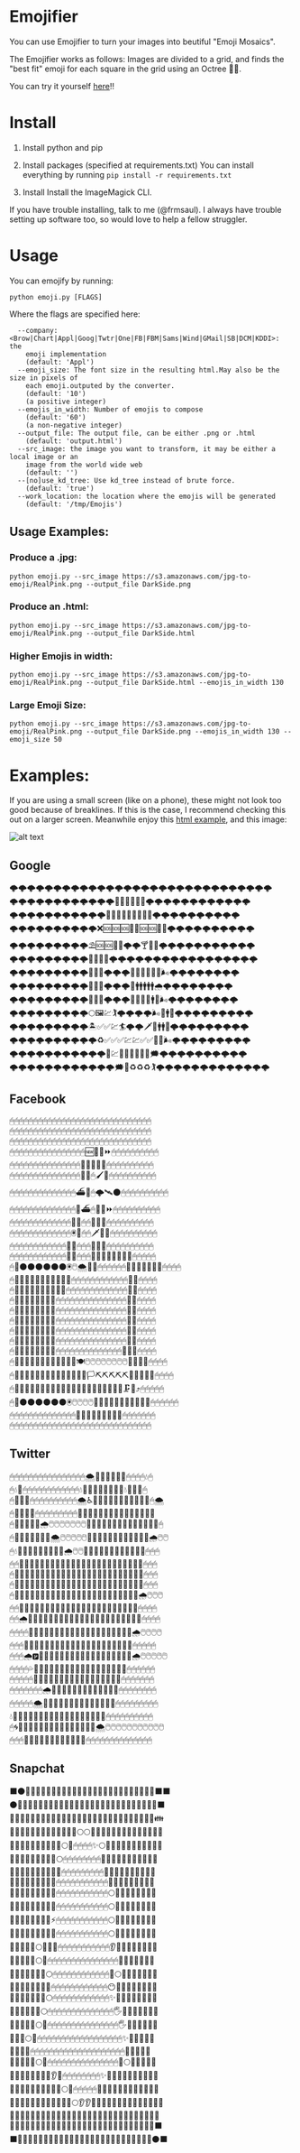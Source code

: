 # Emojifier
You can use Emojifier to turn your images into beutiful "Emoji Mosaics".

The Emojifier works as follows: Images are divided to a grid, and finds the "best fit" emoji for each square in the grid using an Octree 🐙🌲.

You can try it yourself [here](http://www.img2emoji.com)!!

# Install

1. Install python and pip

2. Install packages (specified at requirements.txt)
   You can install everything by running ```pip install -r requirements.txt```

3. Install Install the ImageMagick CLI.

If you have trouble installing, talk to me (@frmsaul). I always have trouble
setting up software too, so would love to help a fellow struggler. 

# Usage
You can emojify by running:

```python emoji.py [FLAGS]```

Where the flags are specified here:
```
  --company: <Brow|Chart|Appl|Goog|Twtr|One|FB|FBM|Sams|Wind|GMail|SB|DCM|KDDI>: the
    emoji implementation
    (default: 'Appl')
  --emoji_size: The font size in the resulting html.May also be the size in pixels of
    each emoji.outputed by the converter.
    (default: '10')
    (a positive integer)
  --emojis_in_width: Number of emojis to compose
    (default: '60')
    (a non-negative integer)
  --output_file: The output file, can be either .png or .html
    (default: 'output.html')
  --src_image: the image you want to transform, it may be either a local image or an
    image from the world wide web
    (default: '')
  --[no]use_kd_tree: Use kd_tree instead of brute force.
    (default: 'true')
  --work_location: the location where the emojis will be generated
    (default: '/tmp/Emojis')
```
## Usage Examples:

### Produce a .jpg:

```python emoji.py --src_image https://s3.amazonaws.com/jpg-to-emoji/RealPink.png --output_file DarkSide.png```

### Produce an .html:

```python emoji.py --src_image https://s3.amazonaws.com/jpg-to-emoji/RealPink.png --output_file DarkSide.html```

### Higher Emojis in width:

```python emoji.py --src_image https://s3.amazonaws.com/jpg-to-emoji/RealPink.png --output_file DarkSide.html --emojis_in_width 130```

### Large Emoji Size:

```python emoji.py --src_image https://s3.amazonaws.com/jpg-to-emoji/RealPink.png --output_file DarkSide.png --emojis_in_width 130 --emoji_size 50```

# Examples: 
If you are using a small screen (like on a phone), these might not look too good because of breaklines. If this is the case, I recommend checking this out on a larger screen. Meanwhile enjoy this [html example](https://s3.amazonaws.com/jpg-to-emoji/like.html), and this image:

![alt text](https://s3.amazonaws.com/jpg-to-emoji/smile.png "Warhol soup can")

## Google 
🌩🌩🌩🌩🌩🌩🌩🌩🌩🌩🌩🌩🌩🌩🌩🌩🌩🌩🌩🌩🌩🌩🌩🌩🌩🌩🌩🌩🌩🌩  
🌩🌩🌩🌩🌩🌩🌩🌩🌩🌩🌩🌩🐖🚨🌺🌺❌📌🌩🌩🌩🌩🌩🌩🌩🌩🌩🌩🌩🌩  
🌩🌩🌩🌩🌩🌩🌩🌩🌩🌩🌩📮🆘🆘🆘🆘🆘🆘🔴💉🌩🌩🌩🌩🌩🌩🌩🌩🌩🌩  
🌩🌩🌩🌩🌩🌩🌩🌩🌩🌩❌🆘🆘🆘🔴🔴🆘🆘🌺💭🌩🌩🌩🌩🌩🌩🌩🌩🌩🌩  
🌩🌩🌩🌩🌩🌩🌩🌩🌩⛱🆘🆘🔴🐖🌩🌩🍸🚫💭🌩🌩🌩🌩🌩🌩🌩🌩🌩🌩🌩  
🌩🌩🌩🌩🌩🌩🌩🌩🌩📴📳🆘🔖🌩🌩🌩🌩🌩🌩🌩🌩🌩🌩🌩🌩🌩🌩🌩🌩🌩  
🌩🌩🌩🌩🌩🌩🌩🌩🌩📳📳🤗🌩🌩🌩💙💙💙💙💙💙🌬🌩🌩🌩🌩🌩🌩🌩🌩  
🌩🌩🌩🌩🌩🌩🌩🌩🌩📳📳🤔🌩🌩🌩🛄🚹🚹🚹🚹🚹🌧🌩🌩🌩🌩🌩🌩🌩🌩  
🌩🌩🌩🌩🌩🌩🌩🌩🌩📳📳👩🌩🌩🌩💙💙💙🛄🚹🛂🌬🌩🌩🌩🌩🌩🌩🌩🌩  
🌩🌩🌩🌩🌩🌩🌩🌩🌩🌕🖼💹🏌🌩🌩🌩🌩🌬🛄🚹🛄🌩🌩🌩🌩🌩🌩🌩🌩🌩  
🌩🌩🌩🌩🌩🌩🌩🌩🌩🏝✅✅💹🏄🌩🌩🗡📘🚹🚹🌀🌩🌩🌩🌩🌩🌩🌩🌩🌩   
🌩🌩🌩🌩🌩🌩🌩🌩🌩🌩♻✅✅✅💹💹✅✅🏧🛄🌬🌩🌩🌩🌩🌩🌩🌩🌩🌩   
🌩🌩🌩🌩🌩🌩🌩🌩🌩🌩🌩🌲💹✅✅✅✅✅🚛🗯🌩🌩🌩🌩🌩🌩🌩🌩🌩🌩   
🌩🌩🌩🌩🌩🌩🌩🌩🌩🌩🌩🌩🗯🌲♻♻♻🏌🌩🌩🌩🌩🌩🌩🌩🌩🌩🌩🌩🌩🌩   

## Facebook 
🖱🖱🖱🖱🖱🖱🖱🖱🖱🖱🖱🖱🖱🖱🖱🖱🖱🖱🖱🖱🖱🖱🖱🖱🖱🖱🖱🖱🖱🖱   
🖱🖱🖱🖱🖱🖱🖱🖱🖱🖱🖱🖱🖱🖱🖱🖱🖱🖱🖱🖱🖱🖱🖱🖱🖱🖱🖱🖱🖱🖱   
🖱🖱🖱🖱🖱🖱🖱🖱🖱🖱🖱🖱🖱🖱🖱🖱🖱🖱🖱🖱🖱🖱🖱🖱🖱🖱🖱🖱🖱🖱   
🖱🖱🖱🖱🖱🖱🖱🖱🖱🖱🖱🖱🖱🖱🖱🖱🆕🚈🚈⏩🖱🖱🖱🖱🖱🖱🖱🖱🖱🖱   
🖱🖱🖱🖱🖱🖱🖱🖱🖱🖱🖱🖱🖱🖱🖱🚆🌌🎦🔠🌌🖱🖱🖱🖱🖱🖱🖱🖱🖱🖱   
🖱🖱🖱🖱🖱🖱🖱🖱🖱🖱🖱🖱🖱🖱🖱🌌🎣🖱🖌🌌🖱🖱🖱🖱🖱🖱🖱🖱🖱🖱   
🖱🖱🖱🖱🖱🖱🖱🖱🖱🖱🖱🖱🖱🖱⛴🌌🖱🌩🛰🌑🖱🖱🖱🖱🖱🖱🖱🖱🖱🖱   
🖱🖱🖱🖱🖱🖱🖱🖱🖱🖱🖱🖱🖱🖱🌌⛴🖱🍴🚈⏩🖱🖱🖱🖱🖱🖱🖱🖱🖱🖱   
🖱🖱🖱🖱🖱🖱🖱🖱🖱🖱🖱🖱🖱🎣🌌🖱🖱💬🌃🎦🖱🖱🖱🖱🖱🖱🖱🖱🖱🖱   
🖱🖱🖱🖱🖱🖱🖱🖱🖱🖱🖱🖱🖱🖲🚆🖱🖱🗡🌃🎦🖱🖱🖱🖱🖱🖱🖱🖱🖱🖱    
🖱🖱🖱🖱🖱🖱🖱🖱🖱🖱🖱🖱🛬🌌🖱🖱🖱🔧🌃🎦🖱🖱🖱🖱🖱🖱🖱🖱🖱🖱   
🖱🖱🖱🖱🖱🖱🖱🖱🖱🖱🖱🖱🌃🔄🖱🖱🖱🍴🚈🌌🌌🌌🌌🌃🛫🖱🖱🖱🖱🖱    
🖱🌌⚫⚫⚫⚫⚫⚫🖲🖱🌨🌃🌑🖱🖱🖱🖱🖱🖱🍬🍬🍬🍬🔄🌌🍬🖱🖱🖱🖱    
🖱🌌🌃🌃🌃🌃🌃🌃🌌🌃🌌🚈🖱🖱🖱🖱🖱🖱🖱🖱🖱🖱🖱🖱🌌🎐🖱🖱🖱🖱    
🖱🌌🌃🌃🌃🌃🌃🌃🌌👥🍬🖱🖱🖱🖱🖱🖱🖱🖱🖱🖱🖱🖱🖱🌌🎐🖱🖱🖱🖱    
🖱🌌🌌🌌🌌🌌🌌🌌🌌🖱🖱🖱🖱🖱🖱🖱🖱🖱🖱🖱🖱🖱🖱🖱🌌🎐🖱🖱🖱🖱    
🖱🌌🌌🌌🌌🌌🌌🌌🌌🖱🖱🖱🖱🖱🖱🖱🖱🖱🖱🖱🖱🖱🖱🖱🌌🎐🖱🖱🖱🖱    
🖱🌌🌌🌌🌌🌌🌌🌌🌌🖱🖱🖱🖱🖱🖱🖱🖱🖱🖱🖱🖱🖱🖱🖱🌌🎐🖱🖱🖱🖱    
🖱🌌🌌🌌🌌🌌🌌🌌🌌🖱🖱🖱🖱🖱🖱🖱🖱🖱🖱🖱🖱🖱🖱🖱🌌🎐🖱🖱🖱🖱     
🖱🌌🌌🌌🌌🌌🌌🌌🌌🖱🖱🖱🖱🖱🖱🖱🖱🖱🖱🖱🖱🖱🖱🖱🌌🎐🖱🖱🖱🖱    
🖱🌌🌌🌌🌌🌌🌌🌌🌌🖱🖱🖱🖱🖱🖱🖱🖱🖱🖱🖱🖱🖱🖱🚽🌌🎐🖱🖱🖱🖱    
🖱🌌🌌🌌🌌🌌🌌🌌🌌🍶🍶🍶🍶🍽🖱🖱🖱🖱🖱🖱🖱🖱💬🍶🌌🎐🖱🖱🖱🖱    
🖱🌌🌌🌌🌌🌌🌌🌌🌌🔢🔢🆓🔠🔨🍶🏳⛏⛏⛏⛏⛏🍶🍶📖🌌🎐🖱🖱🖱🖱    
🖱🌌🌌🌌🌌🌌🌌🌌🌌🚈🚈🆕🌑🌌📖🍶🍶🍶🍶🍶🍶🍶🗜🌌⤴🖱🖱🖱🖱🖱   
🖱🌌⚫⚫⚫⚫⚫⚫🖲🖱🖱🖱🖱🔢🌌🌑🌑🌑🌑🌑🌑🌑🌌🚆🖱🖱🖱🖱🖱🖱   
🖱🖱🖱🖱🖱🖱🖱🖱🖱🖱🖱🖱🖱🖱📐📨📨📨📨📨📨📨🛫🖱🖱🖱🖱🖱🖱🖱   
🖱🖱🖱🖱🖱🖱🖱🖱🖱🖱🖱🖱🖱🖱🖱🖱🖱🖱🖱🖱🖱🖱🖱🖱🖱🖱🖱🖱🖱🖱   

## Twitter 
🖱🖱🖱🖱🖱🖱🖱🖱🖱🖱🖱🖱🖱🖱🖱🖱🌨🐳🎽🛃🛅🎽💦🖱🖱🖱🖱💧🖱    
🖱💧🐬🖱🖱🖱🖱🖱🖱🖱🖱🖱🖱🖱🖱💧🛄🛃🛃🛃🛃🛃🛃🎽💧🐳🛄💎🖱   
🖱🐳🛃💦🖱🖱🖱🖱🖱🖱🖱🖱🖱🖱🌨♿🛃🛃🛃🛃🛃🛃🛃🛃🛃🛃🐳🖱🌨   
🖱🎽🛃🛃🌀🖱🖱🖱🖱🖱🖱🖱🖱🖱🐳🛃🛃🛃🛃🛃🛃🛃🛃🛃🛃🎽🐳🎽💧   
🖱🎽🛃🛃🛃🎽🌧🖱🖱🖱🖱🖱🖱🖱🛄🛃🛃🛃🛃🛃🛃🛃🛃🛃🛃🛃🛅💧🖱    
🖱🐳🛃🛃🛃🛃🛅🐳🌨🖱🖱🖱🖱🖱🛃🛃🛃🛃🛃🛃🛃🛃🛃🛃🛃🛄🌧🖱🖱    
🖱💧🛃🛃🛃🛃🛃🛃🛃🎽🐬🌧🖱🖱🛃🛃🛃🛃🛃🛃🛃🛃🛃🛃🛃🎽🖱🖱🖱    
🖱🖱🎽🛃🛃🛃🛃🛃🛃🛃🛃🛃🛅🎽🛃🛃🛃🛃🛃🛃🛃🛃🛃🛃🛃🐳🖱🖱🖱    
🖱🐳💦🎽🛃🛃🛃🛃🛃🛃🛃🛃🛃🛃🛃🛃🛃🛃🛃🛃🛃🛃🛃🛃🛃🐳🖱🖱🖱    
🖱🎽🛃🛃🛃🛃🛃🛃🛃🛃🛃🛃🛃🛃🛃🛃🛃🛃🛃🛃🛃🛃🛃🛃🛃🐬🖱🖱🖱    
🖱🐬🛃🛃🛃🛃🛃🛃🛃🛃🛃🛃🛃🛃🛃🛃🛃🛃🛃🛃🛃🛃🛃🛃🛃🌧🖱🖱🖱     
🖱🖱🎽🛃🛃🛃🛃🛃🛃🛃🛃🛃🛃🛃🛃🛃🛃🛃🛃🛃🛃🛃🛃🛃🛄🖱🖱🖱🖱     
🖱🖱🌧🎽🛃🛃🛃🛃🛃🛃🛃🛃🛃🛃🛃🛃🛃🛃🛃🛃🛃🛃🛃🛃🐳🖱🖱🖱🖱    
🖱🖱🖱🖱🐳🛄🛃🛃🛃🛃🛃🛃🛃🛃🛃🛃🛃🛃🛃🛃🛃🛃🛃🛃🌧🖱🖱🖱🖱    
🖱🖱🖱🐳🎽🛅🛃🛃🛃🛃🛃🛃🛃🛃🛃🛃🛃🛃🛃🛃🛃🛃🛃🎽🖱🖱🖱🖱🖱   
🖱🖱🖱🌧🅿🛃🛃🛃🛃🛃🛃🛃🛃🛃🛃🛃🛃🛃🛃🛃🛃🛃🛅🌧🖱🖱🖱🖱🖱    
🖱🖱🖱🖱💦🛃🛃🛃🛃🛃🛃🛃🛃🛃🛃🛃🛃🛃🛃🛃🛃🛃🐬🖱🖱🖱🖱🖱🖱    
🖱🖱🖱🖱🖱📏🎽🛃🛃🛃🛃🛃🛃🛃🛃🛃🛃🛃🛃🛃🛃🐳🖱🖱🖱🖱🖱🖱🖱    
🖱🖱🖱🖱🖱🖱🖱🌧🎽🛃🛃🛃🛃🛃🛃🛃🛃🛃🛃🛃🎽🖱🖱🖱🖱🖱🖱🖱🖱    
🖱🖱🖱🖱🖱🌨🐳🛅🛃🛃🛃🛃🛃🛃🛃🛃🛃🛃🛃🐳🖱🖱🖱🖱🖱🖱🖱🖱🖱    
💧💎🐬🐳🎽🛃🛃🛃🛃🛃🛃🛃🛃🛃🛃🛃🛃🛅🐬🖱🖱🖱🖱🖱🖱🖱🖱🖱🖱    
🖱🌀🛄🛃🛃🛃🛃🛃🛃🛃🛃🛃🛃🛃🛃🛅🐳🌨🖱🖱🖱🖱🖱🖱🖱🖱🖱🖱🖱    
🖱🖱🖱💎🐳🎽🛃🛃🛃🛃🛃🛃🛄🎽🐬🖱🖱🖱🖱🖱🖱🖱🖱🖱🖱🖱🖱🖱🖱   

## Snapchat 
⬛⚫📳📳📳📳📳📳📳📳📳📳📳📳📳📳📳📳📳📳📳📳📳📳📳📳🌰⬛⬛   
⚫📳📳📳📳📳📳📳📳📳📳📳📳📳📳📳📳📳📳📳📳📳📳📳📳📳📳📳⬛   
📳📳📳📳📳📳📳📳📳📳📳📳📳📳📳📳📳📳📳📳📳📳📳📳📳📳📳📳👪    
📳📳📳📳📳📳📳📳📳📳📳📳📳🌕🌕📳📳📳📳📳📳📳📳📳📳📳📳📳📳    
📳📳📳📳📳📳📳📳📳📳🌕👃🖱🖱🖱🖱✨🌕📳📳📳📳📳📳📳📳📳📳📳    
📳📳📳📳📳📳📳📳📳🌕🖱🖱🖱🖱🖱🖱🖱🖱👃📳📳📳📳📳📳📳📳📳📳    
📳📳📳📳📳📳📳📳📳💡🖱🖱🖱🖱🖱🖱🖱🖱🖱🌝📳📳📳📳📳📳📳📳📳    
📳📳📳📳📳📳📳📳🌝🖱🖱🖱🖱🖱🖱🖱🖱🖱🖱🖱📳📳📳📳📳📳📳📳📳    
📳📳📳📳📳📳📳📳🌙🖱🖱🖱🖱🖱🖱🖱🖱🖱🖱🖱🌕📳📳📳📳📳📳📳📳    
📳📳📳📳📳📳📳📳✨🖱🖱🖱🖱🖱🖱🖱🖱🖱🖱🖱🌕📳📳📳📳📳📳📳📳    
📳📳📳📳📳📳📳📳⚡🖱🖱🖱🖱🖱🖱🖱🖱🖱🖱🖱🌕📳📳📳📳📳📳📳📳    
📳📳📳📳📳📳📳📳🌙🖱🖱🖱🖱🖱🖱🖱🖱🖱🖱🖱🌕📳📳📳📳📳📳📳📳    
📳📳📳📳📳🌕🌟🌝✨🖱🖱🖱🖱🖱🖱🖱🖱🖱🖱🖱👂👃👃📳📳📳📳📳📳    
📳📳📳📳📳🌕✨🖱🖱🖱🖱🖱🖱🖱🖱🖱🖱🖱🖱🖱🖱🖱👃📳📳📳📳📳📳    
📳📳📳📳📳📳📳🌕🖱🖱🖱🖱🖱🖱🖱🖱🖱🖱🖱🖱🌟🌕📳📳📳📳📳📳📳   
📳📳📳📳📳📳📳📳🖱🖱🖱🖱🖱🖱🖱🖱🖱🖱🖱🖱😶📳📳📳📳📳📳📳📳    
📳📳📳📳📳📳📳🌕🖱🖱🖱🖱🖱🖱🖱🖱🖱🖱🖱🖱✨📳📳📳📳📳📳📳📳    
📳📳📳📳📳📳🌕🖱🖱🖱🖱🖱🖱🖱🖱🖱🖱🖱🖱🖱🖱🖐📳📳📳📳📳📳📳    
📳📳📳📳📳🌕✨🖱🖱🖱🖱🖱🖱🖱🖱🖱🖱🖱🖱🖱🖱🖱🖐📳📳📳📳📳📳    
📳📳📳🌕👃🖱🖱🖱🖱🖱🖱🖱🖱🖱🖱🖱🖱🖱🖱🖱🖱🖱🖱✨🌝📳📳📳📳    
📳📳📳🌝🖱🖱🖱🖱🖱🖱🖱🖱🖱🖱🖱🖱🖱🖱🖱🖱🖱🖱🖱🖱💫📳📳📳📳    
📳📳📳📳📳🌕✨🖱🖱🖱🖱🖱🖱🖱🖱🖱🖱🖱🖱🖱🖱🖱🌝🌕📳📳📳📳📳    
📳📳📳📳📳📳🌝🌟👂🌟🖱🖱🖱🖱🖱🖱🖱🖱✨👃👃🌟📳📳📳📳📳📳📳   
📳📳📳📳📳📳📳📳📳📳🌕🌙🖱🖱🖱🖱🖱🌝📳📳📳📳📳📳📳📳📳📳📳   
📳📳📳📳📳📳📳📳📳📳📳📳🌕👂👂🌝📳📳📳📳📳📳📳📳📳📳📳📳📳   
📳📳📳📳📳📳📳📳📳📳📳📳📳📳📳📳📳📳📳📳📳📳📳📳📳📳📳📳📳   
🌰📳📳📳📳📳📳📳📳📳📳📳📳📳📳📳📳📳📳📳📳📳📳📳📳📳📳📳⬛   
⬛📳📳📳📳📳📳📳📳📳📳📳📳📳📳📳📳📳📳📳📳📳📳📳📳📳📳⚫⬛   
